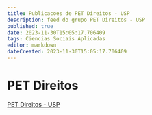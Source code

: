 ```yaml
---
title: Publicacoes de PET Direitos - USP 
description: feed do grupo PET Direitos - USP
published: true
date: 2023-11-30T15:05:17.706409
tags: Ciencias Sociais Aplicadas
editor: markdown
dateCreated: 2023-11-30T15:05:17.706409
---
```


# PET Direitos
[PET Direitos - USP](/grupo/44PETDireitosUSP)